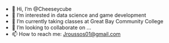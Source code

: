 - 👋 Hi, I’m @Cheeseycube
- 👀 I’m interested in data science and game development
- 🌱 I’m currently taking classes at Great Bay Community College
- 💞️ I’m looking to collaborate on ...
- 📫 How to reach me: Jroussos01@gmail.com

<!---
Cheeseycube/Cheeseycube is a ✨ special ✨ repository because its `README.md` (this file) appears on your GitHub profile.
You can click the Preview link to take a look at your changes.
--->
